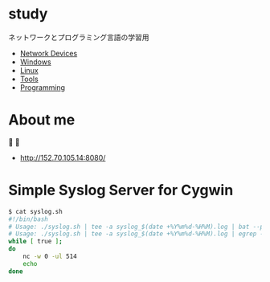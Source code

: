 # study
ネットワークとプログラミング言語の学習用

- [Network Devices](network-devices)
- [Windows](windows)
- [Linux](linux)
- [Tools](tools)
- [Programming](programming)

# About me
:tomato: :tomato:

- http://152.70.105.14:8080/

# Simple Syslog Server for Cygwin
```bash
$ cat syslog.sh
#!/bin/bash
# Usage: ./syslog.sh | tee -a syslog_$(date +%Y%m%d-%H%M).log | bat --paging=never -l log
# Usage: ./syslog.sh | tee -a syslog_$(date +%Y%m%d-%H%M).log | egrep --color '<[0-9]+>'
while [ true ];
do
    nc -w 0 -ul 514
    echo
done
```
